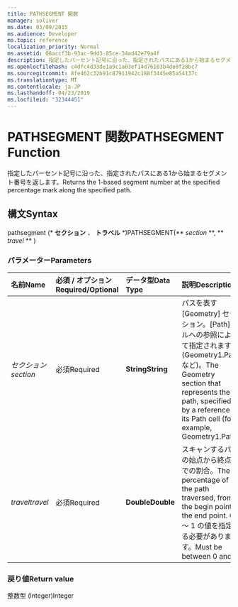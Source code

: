 ```yaml
---
title: PATHSEGMENT 関数
manager: soliver
ms.date: 03/09/2015
ms.audience: Developer
ms.topic: reference
localization_priority: Normal
ms.assetid: 08accf3b-93ac-9dd3-85ce-34ad42e79a4f
description: 指定したパーセント記号に沿った、指定されたパスにある1から始まるセグメント番号を返します。
ms.openlocfilehash: c4dfc4d33de1a9c1a03ef14d76103b4de0f28bc7
ms.sourcegitcommit: 8fe462c32b91c87911942c188f3445e85a54137c
ms.translationtype: MT
ms.contentlocale: ja-JP
ms.lasthandoff: 04/23/2019
ms.locfileid: "32344451"
---
```

# <a name="pathsegment-function"></a><span data-ttu-id="eb0ff-103">PATHSEGMENT 関数</span><span class="sxs-lookup"><span data-stu-id="eb0ff-103">PATHSEGMENT Function</span></span>

<span data-ttu-id="eb0ff-104">指定したパーセント記号に沿った、指定されたパスにある1から始まるセグメント番号を返します。</span><span class="sxs-lookup"><span data-stu-id="eb0ff-104">Returns the 1-based segment number at the specified percentage mark along the specified path.</span></span>
  
## <a name="syntax"></a><span data-ttu-id="eb0ff-105">構文</span><span class="sxs-lookup"><span data-stu-id="eb0ff-105">Syntax</span></span>

<span data-ttu-id="eb0ff-106">pathsegment (\* **セクション** *、* **トラベル** \*)</span><span class="sxs-lookup"><span data-stu-id="eb0ff-106">PATHSEGMENT(\*\* *section* \*\*, \*\* *travel* \*\* )</span></span> 
  
### <a name="parameters"></a><span data-ttu-id="eb0ff-107">パラメーター</span><span class="sxs-lookup"><span data-stu-id="eb0ff-107">Parameters</span></span>

|<span data-ttu-id="eb0ff-108">**名前**</span><span class="sxs-lookup"><span data-stu-id="eb0ff-108">**Name**</span></span>|<span data-ttu-id="eb0ff-109">**必須 / オプション**</span><span class="sxs-lookup"><span data-stu-id="eb0ff-109">**Required/Optional**</span></span>|<span data-ttu-id="eb0ff-110">**データ型**</span><span class="sxs-lookup"><span data-stu-id="eb0ff-110">**Data Type**</span></span>|<span data-ttu-id="eb0ff-111">**説明**</span><span class="sxs-lookup"><span data-stu-id="eb0ff-111">**Description**</span></span>|
|:-----|:-----|:-----|:-----|
| <span data-ttu-id="eb0ff-112">_セクション_</span><span class="sxs-lookup"><span data-stu-id="eb0ff-112">_section_</span></span> <br/> |<span data-ttu-id="eb0ff-113">必須</span><span class="sxs-lookup"><span data-stu-id="eb0ff-113">Required</span></span>  <br/> |<span data-ttu-id="eb0ff-114">**String**</span><span class="sxs-lookup"><span data-stu-id="eb0ff-114">**String**</span></span> <br/> |<span data-ttu-id="eb0ff-115">パスを表す [Geometry] セクション。[Path] セルへの参照によって指定されます (Geometry1.Path など)。</span><span class="sxs-lookup"><span data-stu-id="eb0ff-115">The Geometry section that represents the path, specified by a reference to its Path cell (for example, Geometry1.Path).</span></span>  <br/> |
| <span data-ttu-id="eb0ff-116">_travel_</span><span class="sxs-lookup"><span data-stu-id="eb0ff-116">_travel_</span></span> <br/> |<span data-ttu-id="eb0ff-117">必須</span><span class="sxs-lookup"><span data-stu-id="eb0ff-117">Required</span></span>  <br/> |<span data-ttu-id="eb0ff-118">**Double**</span><span class="sxs-lookup"><span data-stu-id="eb0ff-118">**Double**</span></span> <br/> |<span data-ttu-id="eb0ff-119">スキャンするパスの始点から終点までの割合。</span><span class="sxs-lookup"><span data-stu-id="eb0ff-119">The percentage of the path traversed, from the begin point to the end point.</span></span> <span data-ttu-id="eb0ff-120">0 ～ 1 の値を指定する必要があります。</span><span class="sxs-lookup"><span data-stu-id="eb0ff-120">Must be between 0 and 1.</span></span>  <br/> |
   
### <a name="return-value"></a><span data-ttu-id="eb0ff-121">戻り値</span><span class="sxs-lookup"><span data-stu-id="eb0ff-121">Return value</span></span>

<span data-ttu-id="eb0ff-122">整数型 (Integer)</span><span class="sxs-lookup"><span data-stu-id="eb0ff-122">Integer</span></span>
  

